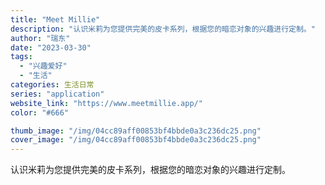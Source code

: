 ```yaml
---
title: "Meet Millie"
description: "认识米莉为您提供完美的皮卡系列，根据您的暗恋对象的兴趣进行定制。"
author: "瑞东"
date: "2023-03-30"
tags:
  - "兴趣爱好"
  - "生活"
categories: 生活日常
series: "application"
website_link: "https://www.meetmillie.app/"
color: "#666"

thumb_image: "/img/04cc89aff00853bf4bbde0a3c236dc25.png"
cover_image: "/img/04cc89aff00853bf4bbde0a3c236dc25.png"
---
```


认识米莉为您提供完美的皮卡系列，根据您的暗恋对象的兴趣进行定制。